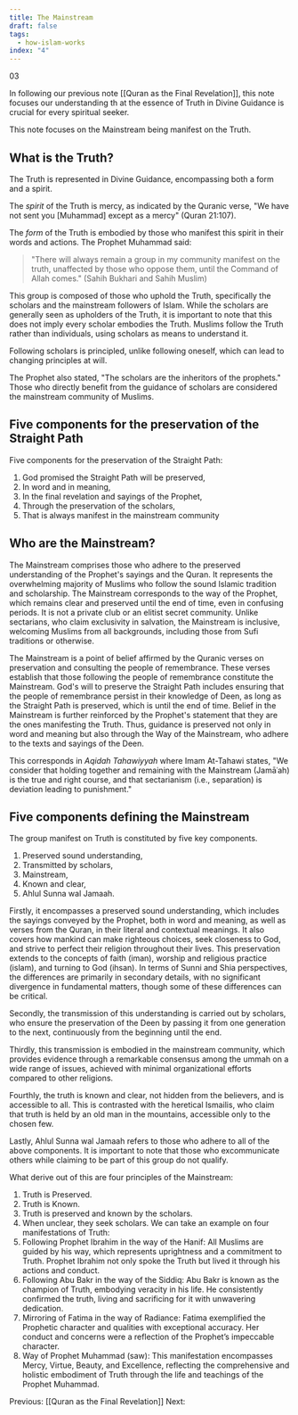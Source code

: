 ```yaml
---
title: The Mainstream
draft: false
tags:
  - how-islam-works
index: "4"
---
```

03

In following our previous note [[Quran as the Final Revelation]], this note focuses our understanding th at the essence of Truth in Divine Guidance is crucial for every spiritual seeker.

This note focuses on the Mainstream being manifest on the Truth.
## What is the Truth?
The Truth is represented in Divine Guidance, encompassing both a form and a spirit. 

The *spirit* of the Truth is mercy, as indicated by the Quranic verse, "We have not sent you [Muhammad] except as a mercy" (Quran 21:107). 

The *form* of the Truth is embodied by those who manifest this spirit in their words and actions. The Prophet Muhammad said: 

> "There will always remain a group in my community manifest on the truth, unaffected by those who oppose them, until the Command of Allah comes." (Sahih Bukhari and Sahih Muslim) 

This group is composed of those who uphold the Truth, specifically the scholars and the mainstream followers of Islam. While the scholars are generally seen as upholders of the Truth, it is important to note that this does not imply every scholar embodies the Truth. Muslims follow the Truth rather than individuals, using scholars as means to understand it. 

Following scholars is principled, unlike following oneself, which can lead to changing principles at will. 

The Prophet also stated, "The scholars are the inheritors of the prophets." Those who directly benefit from the guidance of scholars are considered the mainstream community of Muslims.
## Five components for the preservation of the Straight Path
Five components for the preservation of the Straight Path:
1. God promised the Straight Path will be preserved,
2. In word and in meaning, 
3. In the final revelation and sayings of the Prophet, 
4. Through the preservation of the scholars, 
5. That is always manifest in the mainstream community
## Who are the Mainstream?
The Mainstream comprises those who adhere to the preserved understanding of the Prophet's sayings and the Quran. It represents the overwhelming majority of Muslims who follow the sound Islamic tradition and scholarship. The Mainstream corresponds to the way of the Prophet, which remains clear and preserved until the end of time, even in confusing periods. It is not a private club or an elitist secret community. Unlike sectarians, who claim exclusivity in salvation, the Mainstream is inclusive, welcoming Muslims from all backgrounds, including those from Sufi traditions or otherwise.

The Mainstream is a point of belief affirmed by the Quranic verses on preservation and consulting the people of remembrance. These verses establish that those following the people of remembrance constitute the Mainstream. God's will to preserve the Straight Path includes ensuring that the people of remembrance persist in their knowledge of Deen, as long as the Straight Path is preserved, which is until the end of time. Belief in the Mainstream is further reinforced by the Prophet's statement that they are the ones manifesting the Truth. Thus, guidance is preserved not only in word and meaning but also through the Way of the Mainstream, who adhere to the texts and sayings of the Deen.

This corresponds in *Aqidah Tahawiyyah* where Imam At-Tahawi states, "We consider that holding together and remaining with the Mainstream (Jamāʿah) is the true and right course, and that sectarianism (i.e., separation) is deviation leading to punishment." 
## Five components defining the Mainstream
The group manifest on Truth is constituted by five key components. 
1. Preserved sound understanding,
2. Transmitted by scholars,
3. Mainstream,
4. Known and clear,
5. Ahlul Sunna wal Jamaah.

Firstly, it encompasses a preserved sound understanding, which includes the sayings conveyed by the Prophet, both in word and meaning, as well as verses from the Quran, in their literal and contextual meanings. It also covers how mankind can make righteous choices, seek closeness to God, and strive to perfect their religion throughout their lives. This preservation extends to the concepts of faith (iman), worship and religious practice (islam), and turning to God (ihsan). In terms of Sunni and Shia perspectives, the differences are primarily in secondary details, with no significant divergence in fundamental matters, though some of these differences can be critical. 

Secondly, the transmission of this understanding is carried out by scholars, who ensure the preservation of the Deen by passing it from one generation to the next, continuously from the beginning until the end. 

Thirdly, this transmission is embodied in the mainstream community, which provides evidence through a remarkable consensus among the ummah on a wide range of issues, achieved with minimal organizational efforts compared to other religions. 

Fourthly, the truth is known and clear, not hidden from the believers, and is accessible to all. This is contrasted with the heretical Ismailis, who claim that truth is held by an old man in the mountains, accessible only to the chosen few.

Lastly, Ahlul Sunna wal Jamaah refers to those who adhere to all of the above components. It is important to note that those who excommunicate others while claiming to be part of this group do not qualify. 

What derive out of this are four principles of the Mainstream:
1. Truth is Preserved.
2. Truth is Known.
3. Truth is preserved and known by the scholars.
4. When unclear, they seek scholars.
We can take an example on four manifestations of Truth:
1. Following Prophet Ibrahim in the way of the Hanif: All Muslims are guided by his way, which represents uprightness and a commitment to Truth. Prophet Ibrahim not only spoke the Truth but lived it through his actions and conduct.
2. Following Abu Bakr in the way of the Siddiq: Abu Bakr is known as the champion of Truth, embodying veracity in his life. He consistently confirmed the truth, living and sacrificing for it with unwavering dedication.
3. Mirroring of Fatima in the way of Radiance: Fatima exemplified the Prophetic character and qualities with exceptional accuracy. Her conduct and concerns were a reflection of the Prophet’s impeccable character.
4. Way of Prophet Muhammad (saw): This manifestation encompasses Mercy, Virtue, Beauty, and Excellence, reflecting the comprehensive and holistic embodiment of Truth through the life and teachings of the Prophet Muhammad.

Previous: [[Quran as the Final Revelation]]
Next: